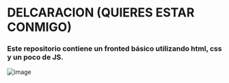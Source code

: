# DELCARACION (QUIERES ESTAR CONMIGO)
### Este repositorio contiene un fronted básico utilizando html, css y un poco de JS.

![image](https://github.com/GleiderCastro/Declaracion-de-amor-html-css-js-/assets/81375850/bffc3717-7d51-46e3-8599-86cb0e641524)
